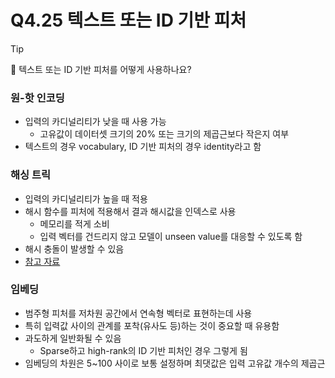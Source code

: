 # Q4.25 텍스트 또는 ID 기반 피처

> [!Tip]
>
> 🙋  텍스트 또는 ID 기반 피처를 어떻게 사용하나요?

### 원-핫 인코딩

-   입력의 카디널리티가 낮을 때 사용 가능
    -   고유값이 데이터셋 크기의 20% 또는 크기의 제곱근보다 작은지 여부
-   텍스트의 경우 vocabulary, ID 기반 피처의 경우 identity라고 함



### 해싱 트릭

-   입력의 카디널리티가 높을 때 적용
-   해시 함수를 피처에 적용해서 결과 해시값을 인덱스로 사용
    -   메모리를 적게 소비
    -   입력 벡터를 건드리지 않고 모델이 unseen value를 대응할 수 있도록 함
-   해시 충돌이 발생할 수 있음
-   [참고 자료](https://booking.ai/dont-be-tricked-by-the-hashing-trick-192a6aae3087)



### 임베딩

-   범주형 피처를 저차원 공간에서 연속형 벡터로 표현하는데 사용
-   특히 입력값 사이의 관계를 포착(유사도 등)하는 것이 중요할 때 유용함
-   과도하게 일반화될 수 있음
    -   Sparse하고 high-rank의 ID 기반 피처인 경우 그렇게 됨
-   임베딩의 차원은 5~100 사이로 보통 설정하며 최댓값은 입력 고유값 개수의 제곱근